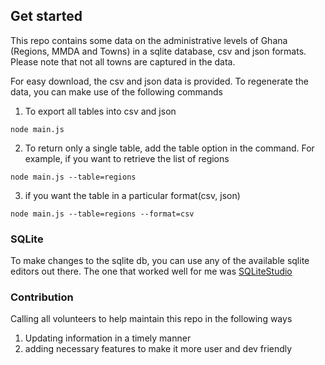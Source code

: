 ## Get started

This repo contains some data on the administrative levels of Ghana (Regions, MMDA and Towns) in a sqlite database, csv and json formats. 
Please note that not all towns are captured in the data.

For easy download, the csv and json data is provided. To regenerate the data, you can make use of the following commands

1. To export all tables into csv and json
```
node main.js
```

2. To return only a single table, add the table option in the command. For example, if you want to retrieve the list of regions
```
node main.js --table=regions
```

3. if you want the table in a particular format(csv, json)
```
node main.js --table=regions --format=csv
```

### SQLite
To make changes to the sqlite db, you can use any of the available sqlite editors out there. The one that worked well for me was
[SQLiteStudio](https://github.com/pawelsalawa/sqlitestudio)

### Contribution
Calling all volunteers to help maintain this repo in the following ways
1. Updating information in a timely manner
2. adding necessary features to make it more user and dev friendly